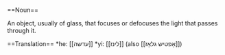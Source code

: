 ==Noun==

An object, usually of glass, that focuses or defocuses the light that passes through it.

==Translation==
*he: [[עדשה]]
*yi: [[לינז]] (also [[אָפטיש גלאָז]])